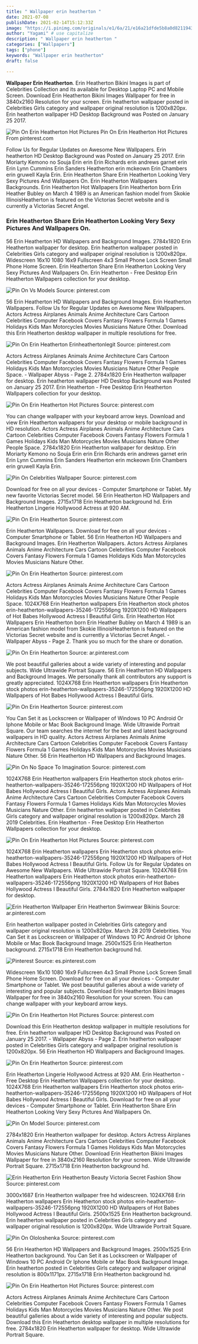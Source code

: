 ```yaml
---
title: " Wallpaper erin heatherton "
date: 2021-07-08
publishDate: 2021-02-14T15:12:33Z
image: "https://i.pinimg.com/originals/e1/6a/21/e16a21dfde5b8a0d8211943ab51c458b.jpg"
author: "Yagami" # use capitalize
description: " Wallpaper erin heatherton "
categories: ["Wallpapers"]
tags: ["phone"]
keywords: "Wallpaper erin heatherton"
draft: false

---
```



**Wallpaper Erin Heatherton**. Erin Heatherton Bikini Images is part of Celebrities Collection and its available for Desktop Laptop PC and Mobile Screen. Download Erin Heatherton Bikini Images Wallpaper for free in 3840x2160 Resolution for your screen. Erin heatherton wallpaper posted in Celebrities Girls category and wallpaper original resolution is 1200x820px. Erin heatherton wallpaper HD Desktop Background was Posted on January 25 2017.

![Pin On Erin Heatherton Hot Pictures](https://i.pinimg.com/originals/a8/2f/67/a82f67e508386f01330cf9e06fbac91b.jpg "Pin On Erin Heatherton Hot Pictures")
Pin On Erin Heatherton Hot Pictures From pinterest.com


Follow Us for Regular Updates on Awesome New Wallpapers. Erin heatherton HD Desktop Background was Posted on January 25 2017. Erin Moriarty Kemono no Souja Erin erin Erin Richards erin andrews garnet erin Erin Lynn Cummins Erin Sanders Heatherton erin mckeown Erin Chambers erin gruwell Kayla Erin. Erin Heatherton Share Erin Heatherton Looking Very Sexy Pictures And Wallpapers On. Erin Heatherton Wallpapers Backgrounds. Erin Heatherton Hot Wallpapers Erin Heatherton born Erin Heather Bubley on March 4 1989 is an American fashion model from Skokie IllinoisHeatherton is featured on the Victorias Secret website and is currently a Victorias Secret Angel.

### Erin Heatherton Share Erin Heatherton Looking Very Sexy Pictures And Wallpapers On.

56 Erin Heatherton HD Wallpapers and Background Images. 2784x1820 Erin Heatherton wallpaper for desktop. Erin heatherton wallpaper posted in Celebrities Girls category and wallpaper original resolution is 1200x820px. Widescreen 16x10 1080 16x9 Fullscreen 4x3 Small Phone Lock Screen Small Phone Home Screen. Erin Heatherton Share Erin Heatherton Looking Very Sexy Pictures And Wallpapers On. Erin Heatherton - Free Desktop Erin Heatherton Wallpapers collection for your desktop.


![Pin On Vs Models](https://i.pinimg.com/736x/5b/c2/22/5bc222a99918e1c49fa0d08788cd80b3--erin-heatherton-vs-angels.jpg "Pin On Vs Models")
Source: pinterest.com

56 Erin Heatherton HD Wallpapers and Background Images. Erin Heatherton Wallpapers. Follow Us for Regular Updates on Awesome New Wallpapers. Actors Actress Airplanes Animals Anime Architecture Cars Cartoon Celebrities Computer Facebook Covers Fantasy Flowers Formula 1 Games Holidays Kids Man Motorcycles Movies Musicians Nature Other. Download this Erin Heatherton desktop wallpaper in multiple resolutions for free.

![Pin On Erin Heatherton Erinheathertonlegit](https://i.pinimg.com/736x/da/6b/e7/da6be7886d62159c56f866b4b8460bbc.jpg "Pin On Erin Heatherton Erinheathertonlegit")
Source: pinterest.com

Actors Actress Airplanes Animals Anime Architecture Cars Cartoon Celebrities Computer Facebook Covers Fantasy Flowers Formula 1 Games Holidays Kids Man Motorcycles Movies Musicians Nature Other People Space. - Wallpaper Abyss - Page 2. 2784x1820 Erin Heatherton wallpaper for desktop. Erin heatherton wallpaper HD Desktop Background was Posted on January 25 2017. Erin Heatherton - Free Desktop Erin Heatherton Wallpapers collection for your desktop.

![Pin On Erin Heatherton Hot Pictures](https://i.pinimg.com/originals/80/8c/39/808c3955e408945a0d5069b20c92674f.jpg "Pin On Erin Heatherton Hot Pictures")
Source: pinterest.com

You can change wallpaper with your keyboard arrow keys. Download and view Erin Heatherton wallpapers for your desktop or mobile background in HD resolution. Actors Actress Airplanes Animals Anime Architecture Cars Cartoon Celebrities Computer Facebook Covers Fantasy Flowers Formula 1 Games Holidays Kids Man Motorcycles Movies Musicians Nature Other People Space. 2784x1820 Erin Heatherton wallpaper for desktop. Erin Moriarty Kemono no Souja Erin erin Erin Richards erin andrews garnet erin Erin Lynn Cummins Erin Sanders Heatherton erin mckeown Erin Chambers erin gruwell Kayla Erin.

![Pin On Celebrities Wallpaper](https://i.pinimg.com/736x/23/2c/75/232c75821de39fb28e49b0f342a0b9e8.jpg "Pin On Celebrities Wallpaper")
Source: pinterest.com

Download for free on all your devices - Computer Smartphone or Tablet. My new favorite Victorias Secret model. 56 Erin Heatherton HD Wallpapers and Background Images. 2715x1718 Erin Heatherton background hd. Erin Heatherton Lingerie Hollywood Actress at 920 AM.

![Pin On Erin Heatherton](https://i.pinimg.com/originals/81/3c/5f/813c5f09db8a9d0449d454709769e330.jpg "Pin On Erin Heatherton")
Source: pinterest.com

Erin Heatherton Wallpapers. Download for free on all your devices - Computer Smartphone or Tablet. 56 Erin Heatherton HD Wallpapers and Background Images. Erin Heatherton Wallpapers. Actors Actress Airplanes Animals Anime Architecture Cars Cartoon Celebrities Computer Facebook Covers Fantasy Flowers Formula 1 Games Holidays Kids Man Motorcycles Movies Musicians Nature Other.

![Pin On Erin Heatherton](https://i.pinimg.com/originals/ed/6f/ee/ed6feed4fa93cf7717fb4ca33c94e10e.jpg "Pin On Erin Heatherton")
Source: pinterest.com

Actors Actress Airplanes Animals Anime Architecture Cars Cartoon Celebrities Computer Facebook Covers Fantasy Flowers Formula 1 Games Holidays Kids Man Motorcycles Movies Musicians Nature Other People Space. 1024X768 Erin Heatherton wallpapers Erin Heatherton stock photos erin-heatherton-wallpapers-35246-172556png 1920X1200 HD Wallpapers of Hot Babes Hollywood Actress I Beautiful Girls. Erin Heatherton Hot Wallpapers Erin Heatherton born Erin Heather Bubley on March 4 1989 is an American fashion model from Skokie IllinoisHeatherton is featured on the Victorias Secret website and is currently a Victorias Secret Angel. - Wallpaper Abyss - Page 2. Thank you so much for the share or donation.

![Pin On Erin Heatherton](https://i.pinimg.com/originals/5a/67/00/5a6700d1bf4548f1850d49fd97b322eb.jpg "Pin On Erin Heatherton")
Source: ar.pinterest.com

We post beautiful galleries about a wide variety of interesting and popular subjects. Wide Ultrawide Portrait Square. 56 Erin Heatherton HD Wallpapers and Background Images. We personally thank all contributors any support is greatly appreciated. 1024X768 Erin Heatherton wallpapers Erin Heatherton stock photos erin-heatherton-wallpapers-35246-172556png 1920X1200 HD Wallpapers of Hot Babes Hollywood Actress I Beautiful Girls.

![Pin On Erin Heatherton](https://i.pinimg.com/originals/da/ea/6f/daea6fd5595f23fcb93fd4f575d7b38f.jpg "Pin On Erin Heatherton")
Source: pinterest.com

You Can Set it as Lockscreen or Wallpaper of Windows 10 PC Android Or Iphone Mobile or Mac Book Background Image. Wide Ultrawide Portrait Square. Our team searches the internet for the best and latest background wallpapers in HD quality. Actors Actress Airplanes Animals Anime Architecture Cars Cartoon Celebrities Computer Facebook Covers Fantasy Flowers Formula 1 Games Holidays Kids Man Motorcycles Movies Musicians Nature Other. 56 Erin Heatherton HD Wallpapers and Background Images.

![Pin On No Space To Imagination](https://i.pinimg.com/originals/85/2b/ab/852bab5fda567e39e5da51878634a6a5.jpg "Pin On No Space To Imagination")
Source: pinterest.com

1024X768 Erin Heatherton wallpapers Erin Heatherton stock photos erin-heatherton-wallpapers-35246-172556png 1920X1200 HD Wallpapers of Hot Babes Hollywood Actress I Beautiful Girls. Actors Actress Airplanes Animals Anime Architecture Cars Cartoon Celebrities Computer Facebook Covers Fantasy Flowers Formula 1 Games Holidays Kids Man Motorcycles Movies Musicians Nature Other. Erin heatherton wallpaper posted in Celebrities Girls category and wallpaper original resolution is 1200x820px. March 28 2019 Celebrities. Erin Heatherton - Free Desktop Erin Heatherton Wallpapers collection for your desktop.

![Pin On Erin Heatherton Hot Pictures](https://i.pinimg.com/originals/a8/2f/67/a82f67e508386f01330cf9e06fbac91b.jpg "Pin On Erin Heatherton Hot Pictures")
Source: pinterest.com

1024X768 Erin Heatherton wallpapers Erin Heatherton stock photos erin-heatherton-wallpapers-35246-172556png 1920X1200 HD Wallpapers of Hot Babes Hollywood Actress I Beautiful Girls. Follow Us for Regular Updates on Awesome New Wallpapers. Wide Ultrawide Portrait Square. 1024X768 Erin Heatherton wallpapers Erin Heatherton stock photos erin-heatherton-wallpapers-35246-172556png 1920X1200 HD Wallpapers of Hot Babes Hollywood Actress I Beautiful Girls. 2784x1820 Erin Heatherton wallpaper for desktop.

![Erin Heatherton Wallpaper Erin Heatherton Swimwear Bikinis](https://i.pinimg.com/originals/ad/c5/29/adc5296db00fc56bbce1698508bbe474.jpg "Erin Heatherton Wallpaper Erin Heatherton Swimwear Bikinis")
Source: ar.pinterest.com

Erin heatherton wallpaper posted in Celebrities Girls category and wallpaper original resolution is 1200x820px. March 28 2019 Celebrities. You Can Set it as Lockscreen or Wallpaper of Windows 10 PC Android Or Iphone Mobile or Mac Book Background Image. 2500x1525 Erin Heatherton background. 2715x1718 Erin Heatherton background hd.

![Pinterest](https://i.pinimg.com/originals/78/c0/3e/78c03e359bbc20601e38b0b03008ee16.jpg "Pinterest")
Source: es.pinterest.com

Widescreen 16x10 1080 16x9 Fullscreen 4x3 Small Phone Lock Screen Small Phone Home Screen. Download for free on all your devices - Computer Smartphone or Tablet. We post beautiful galleries about a wide variety of interesting and popular subjects. Download Erin Heatherton Bikini Images Wallpaper for free in 3840x2160 Resolution for your screen. You can change wallpaper with your keyboard arrow keys.

![Pin On Erin Heatherton Hot Pictures](https://i.pinimg.com/originals/b7/5c/ea/b75cea54812b149ef22a5c4fc470e876.jpg "Pin On Erin Heatherton Hot Pictures")
Source: pinterest.com

Download this Erin Heatherton desktop wallpaper in multiple resolutions for free. Erin heatherton wallpaper HD Desktop Background was Posted on January 25 2017. - Wallpaper Abyss - Page 2. Erin heatherton wallpaper posted in Celebrities Girls category and wallpaper original resolution is 1200x820px. 56 Erin Heatherton HD Wallpapers and Background Images.

![Pin On Erin Heatherton](https://i.pinimg.com/originals/24/7f/fd/247ffd7648080aba83767cd7fdbfbaa8.jpg "Pin On Erin Heatherton")
Source: pinterest.com

Erin Heatherton Lingerie Hollywood Actress at 920 AM. Erin Heatherton - Free Desktop Erin Heatherton Wallpapers collection for your desktop. 1024X768 Erin Heatherton wallpapers Erin Heatherton stock photos erin-heatherton-wallpapers-35246-172556png 1920X1200 HD Wallpapers of Hot Babes Hollywood Actress I Beautiful Girls. Download for free on all your devices - Computer Smartphone or Tablet. Erin Heatherton Share Erin Heatherton Looking Very Sexy Pictures And Wallpapers On.

![Pin On Model](https://i.pinimg.com/originals/8b/79/0e/8b790ea075967aceafc298fe509a496b.jpg "Pin On Model")
Source: pinterest.com

2784x1820 Erin Heatherton wallpaper for desktop. Actors Actress Airplanes Animals Anime Architecture Cars Cartoon Celebrities Computer Facebook Covers Fantasy Flowers Formula 1 Games Holidays Kids Man Motorcycles Movies Musicians Nature Other. Download Erin Heatherton Bikini Images Wallpaper for free in 3840x2160 Resolution for your screen. Wide Ultrawide Portrait Square. 2715x1718 Erin Heatherton background hd.

![Erin Heatherton Erin Heatherton Beauty Victoria Secret Fashion Show](https://i.pinimg.com/originals/25/37/96/25379626572d8ffe0718a748b1b61d23.jpg "Erin Heatherton Erin Heatherton Beauty Victoria Secret Fashion Show")
Source: pinterest.com

3000x1687 Erin Heatherton wallpaper free hd widescreen. 1024X768 Erin Heatherton wallpapers Erin Heatherton stock photos erin-heatherton-wallpapers-35246-172556png 1920X1200 HD Wallpapers of Hot Babes Hollywood Actress I Beautiful Girls. 2500x1525 Erin Heatherton background. Erin heatherton wallpaper posted in Celebrities Girls category and wallpaper original resolution is 1200x820px. Wide Ultrawide Portrait Square.

![Pin On Ololoshenka](https://i.pinimg.com/originals/41/2b/23/412b23bac82ea80fa5b7eb47c8d4d9ff.jpg "Pin On Ololoshenka")
Source: pinterest.com

56 Erin Heatherton HD Wallpapers and Background Images. 2500x1525 Erin Heatherton background. You Can Set it as Lockscreen or Wallpaper of Windows 10 PC Android Or Iphone Mobile or Mac Book Background Image. Erin heatherton posted in Celebrities Girls category and wallpaper original resolution is 800x1171px. 2715x1718 Erin Heatherton background hd.

![Pin On Erin Heatherton Hot Pictures](https://i.pinimg.com/originals/e1/6a/21/e16a21dfde5b8a0d8211943ab51c458b.jpg "Pin On Erin Heatherton Hot Pictures")
Source: pinterest.com

Actors Actress Airplanes Animals Anime Architecture Cars Cartoon Celebrities Computer Facebook Covers Fantasy Flowers Formula 1 Games Holidays Kids Man Motorcycles Movies Musicians Nature Other. We post beautiful galleries about a wide variety of interesting and popular subjects. Download this Erin Heatherton desktop wallpaper in multiple resolutions for free. 2784x1820 Erin Heatherton wallpaper for desktop. Wide Ultrawide Portrait Square.

